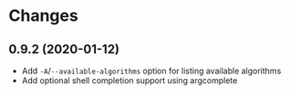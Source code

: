 # Changes

## 0.9.2 (2020-01-12)

- Add `-A`/`--available-algorithms` option for listing available algorithms
- Add optional shell completion support using argcomplete
